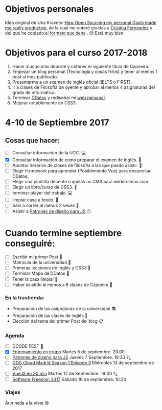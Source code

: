 Objetivos personales
==============

Idea original de Una Kravets: [How Open Sourcing my personal Goals made me really productive](http://una.github.io/personal-goals-guide),
de la cual me enteré gracias a [Cristina Fernández](https://twitter.com/cristinafsanz) y del que he copiado el [formato que tiene](https://github.com/cristinafsanz/personal-goals) . :blush: Está muy bien 

# Objetivos para el curso 2017-2018
1. Hacer mucho más deporte y obtener el siguiente título de Capoeira.
2. Empezar un blog personal (Tecnología y cosas frikis) y tener al menos 1 post al mes publicado.
3. Presentarme a un examen de inglés oficial (IELTS o FIRST). 
4. Ir a clases de Filosofía de oyente y aprobar al menos 4 asignaturas del grado de informática.
5. Terminar [DDatos](http://ddatos.com) y rediseñar mi [web personal](http://www.wilderolmos.com).
6. Mejorar notablemente en CSS3.


# 4-10 de Septiembre 2017 
## Cosas que hacer:

- [ ] Consultar información de la UOC. :computer:
- [x] Consultar información de como preparar el examen de inglés. :email:
- [ ] Apuntar horarios de clases de filosofía a las que puedo asistir. :date: 
- [ ] Elegir framework para aprender (Posiblemente Vue) para desarrollar DDatos.
- [ ] Elegir una plantilla decente o quizás un CMS para wilderolmos.com
- [ ] Elegir un libro/curso de CSS3. :memo: 
- [ ] terminar player del trabajo. :computer:
- [ ] limpiar casa a fondo. :hankey:
- [ ] Salir a correr al menos 2 veces :runner:
- [ ] Asistir a [Patrones de diseño para JS](https://www.meetup.com/es-ES/DevAcademyES/events/241267148/) :clock5:

# Cuando termine septiembre conseguiré:

- [ ] Escribir mi primer Post :postbox:
- [ ] Matrícula de la universidad :office:
- [ ] Primeras lecciones de Inglés y CSS3 :pencil:
- [ ] Terminar Mapa de DDatos :herb:
- [ ] Tener la casa limpia! :shit:
- [ ] Haber asistido al menos a 6 clases de Capoeira :muscle:

### En la trastienda:

- Preparación de las asignaturas de la universidad :books:
- Preparación de las clases de inglés :notebook:
- Elección del tema del primer Post del blog :clipboard:

### Agenda
- [ ] DCODE FEST :dancer: 
- [x] [Entrenamiento en grupo](https://www.meetup.com/Frontrunners-Running-LGTB-Madrid/events/242761642/?_locale=es-ES) Martes 5 de septiembre. 20:00
- [ ] [Patrones de diseño para JS](https://www.meetup.com/es-ES/DevAcademyES/events/241267148/) Jueves 7 Septiembre. 19:30 ?¿
- [ ] [GDG Cloud Madrid Season 1 Episode 3](https://www.meetup.com/gdgcloudmadrid/events/241789873/?_locale=es-ES) Miércoles 13 de septiembre de 2017 
- [ ] [VueJS en 30 min](https://www.meetup.com/es-ES/VueJS-Madrid/events/242801402/) Martes 12 de Septiembre. 19:00 ?¿
- [ ] [Software Freedom 2017](https://www.meetup.com/es-ES/Open-Source-Weekends/events/242949671/) Sábado 16 de septiembre. 10:30
### Viajes
Aun nada a la vista :cry: